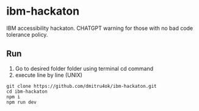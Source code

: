 # ibm-hackaton
IBM accessibility hackaton. CHATGPT warning for those with no bad code tolerance policy.


## Run
1. Go to desired folder folder using terminal cd command
2. execute line by line (UNIX)
```
git clone https://github.com/dmitru4ok/ibm-hackaton.git
cd ibm-hackaton
npm i
npm run dev
```

